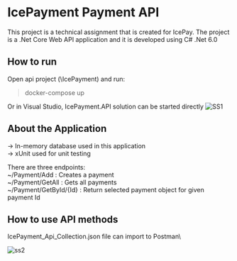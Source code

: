 # IcePayment Payment API
This project is a technical assignment that is created for IcePay. The project is a .Net Core Web API application and it is developed using C# .Net 6.0

## How to run
Open api project (\IcePayment) and run: 

> docker-compose up 

Or in Visual Studio, IcePayment.API solution can be started directly
![SS1](https://user-images.githubusercontent.com/9204813/148570589-92263ad9-60b3-402f-8e34-347c7a31fe62.JPG)

## About the Application
-> In-memory database used in this application\
-> xUnit used for unit testing

There are three endpoints:\
~/Payment/Add : Creates a payment\
~/Payment/GetAll : Gets all payments\
~/Payment/GetById/{Id} : Return selected payment object for given payment Id

## How to use API methods
IcePayment_Api_Collection.json file can import to Postman\

![ss2](https://user-images.githubusercontent.com/9204813/148570817-c3f8fd75-f782-4edc-8732-50e535028c8f.JPG)
   

